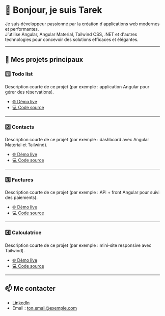 # 👋 Bonjour, je suis Tarek

Je suis développeur passionné par la création d'applications web modernes et performantes.  
J’utilise Angular, Angular Material, Tailwind CSS, .NET et d'autres technologies pour concevoir des solutions efficaces et élégantes.

---

## 🌟 Mes projets principaux

### 1️⃣ **Todo list**
Description courte de ce projet (par exemple : application Angular pour gérer des réservations).
- [🌐 Démo live](https://url-de-ta-demo1.com)
- [💻 Code source](https://github.com/ton-pseudo/nom-du-projet-1)

---

### 2️⃣ **Contacts**
Description courte de ce projet (par exemple : dashboard avec Angular Material et Tailwind).
- [🌐 Démo live](https://url-de-ta-demo2.com)
- [💻 Code source](https://github.com/ton-pseudo/nom-du-projet-2)

---

### 3️⃣ **Factures**
Description courte de ce projet (par exemple : API + front Angular pour suivi des paiements).
- [🌐 Démo live](https://url-de-ta-demo3.com)
- [💻 Code source](https://github.com/ton-pseudo/nom-du-projet-3)

---

### 4️⃣ **Calculatrice**
Description courte de ce projet (par exemple : mini-site responsive avec Tailwind).
- [🌐 Démo live](https://url-de-ta-demo4.com)
- [💻 Code source](https://github.com/ton-pseudo/nom-du-projet-4)

---

## 📫 Me contacter
- [LinkedIn](https://www.linkedin.com/in/ton-profil)
- Email : ton.email@exemple.com
